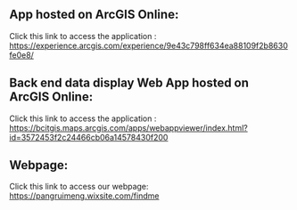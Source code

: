 
## App hosted on ArcGIS Online:

Click this link to access the application : https://experience.arcgis.com/experience/9e43c798ff634ea88109f2b8630fe0e8/

## Back end data display Web App hosted on ArcGIS Online:

Click this link to access the application : https://bcitgis.maps.arcgis.com/apps/webappviewer/index.html?id=3572453f2c24466cb06a14578430f200

## Webpage:
Click this link to access our webpage: https://pangruimeng.wixsite.com/findme
